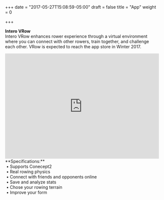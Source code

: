 +++
date = "2017-05-27T15:08:59-05:00"
draft = false
title = "App"
weight = 0

+++

**Intero VRow**
<br>
Intero VRow enhances rower experience through a virtual environment where you can connect with other rowers, train together, and challenge each other. VRow is expected to reach the app store in Winter 2017.
<br>


<iframe width="100%" height="345" src="http://www.youtube.com/embed/dYJOAauFoGc?
    version=3&
    loop=1&
    autoplay=1&
    rel=0&
    showinfo=0&
    controls=0&
    autohide=0
" frameborder="0" allowfullscreen></iframe>

<!-- <iframe width="100%" height="345" class="image"

src="https://www.youtube.com/embed/MclLT1f1PzM?loop=1&autoplay=1&controls=0">
</iframe> -->


<!-- src="https://www.youtube.com/embed/MclLT1f1PzM?controls=0&loop=1&autoplay=1"> -->
<br>
**Specifications:**
<br>
&nbsp;• Supports Conecept2
<br>
&nbsp;• Real rowing physics
<br>
&nbsp;• Connect with friends and opponents online
<br>
&nbsp;• Save and analyze stats
<br>
&nbsp;• Chose your rowing terrain
<br>
&nbsp;• Improve your form
<br>